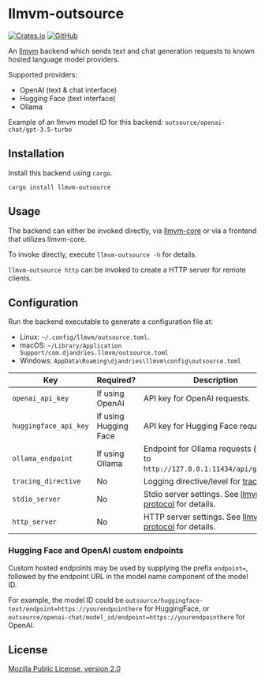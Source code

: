 # llmvm-outsource

[![Crates.io](https://img.shields.io/crates/v/llmvm-outsource?style=for-the-badge)](https://crates.io/crates/llmvm-outsource)
[![GitHub](https://img.shields.io/github/license/djandries/llmvm?style=for-the-badge)](https://github.com/DJAndries/llmvm/blob/master/LICENSE)

An [llmvm](https://github.com/djandries/llmvm) backend which sends text and chat 
generation requests to known hosted language model providers.

Supported providers:

- OpenAI (text & chat interface)
- Hugging Face (text interface)
- Ollama

Example of an llmvm model ID for this backend: `outsource/openai-chat/gpt-3.5-turbo`

## Installation

Install this backend using `cargo`.

```
cargo install llmvm-outsource
```

## Usage

The backend can either be invoked directly, via [llmvm-core](https://github.com/djandries/llmvm/tree/master/core) or via a frontend that utilizes llmvm-core.

To invoke directly, execute `llmvm-outsource -h` for details.

`llmvm-outsource http` can be invoked to create a HTTP server for remote clients.

## Configuration

Run the backend executable to generate a configuration file at:

- Linux: `~/.config/llmvm/outsource.toml`.
- macOS: `~/Library/Application Support/com.djandries.llmvm/outsource.toml`
- Windows: `AppData\Roaming\djandries\llmvm\config\outsource.toml`

|Key|Required?|Description|
|--|--|--|
|`openai_api_key`|If using OpenAI|API key for OpenAI requests.|
|`huggingface_api_key`|If using Hugging Face|API key for Hugging Face requests.|
|`ollama_endpoint`|If using Ollama|Endpoint for Ollama requests (defaults to `http://127.0.0.1:11434/api/generate`)|
|`tracing_directive`|No|Logging directive/level for [tracing](https://github.com/tokio-rs/tracing)|
|`stdio_server`|No|Stdio server settings. See [llmvm-protocol](https://github.com/djandries/llmvm/tree/master/protocol#stdio-server-configuration) for details.|
|`http_server`|No|HTTP server settings. See [llmvm-protocol](https://github.com/djandries/llmvm/tree/master/protocol#http-server-configuration) for details.|

### Hugging Face and OpenAI custom endpoints

Custom hosted endpoints may be used by supplying the prefix `endpoint=`, followed by the endpoint
URL in the model name component of the model ID.

For example, the model ID could be `outsource/huggingface-text/endpoint=https://yourendpointhere` for HuggingFace, or `outsource/openai-chat/model_id/endpoint=https://yourendpointhere` for OpenAI.

## License

[Mozilla Public License, version 2.0](https://spdx.org/licenses/MPL-2.0.html)
